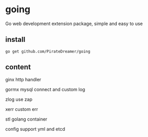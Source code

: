 # going

Go web development extension package, simple and easy to use

## install
```
go get github.com/PirateDreamer/going
```

## content

ginx http handler

gormx mysql connect and custom log

zlog use zap

xerr custom err

stl golang container

config support yml and etcd
